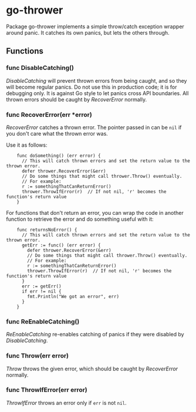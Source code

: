# go-thrower
Package go-thrower implements a simple throw/catch exception wrapper around
panic. It catches its own panics, but lets the others through.
## Functions
### func DisableCatching()
*DisableCatching* will prevent thrown errors from being caught, and so they
will become regular panics. Do not use this in production code; it is for
debugging only. It is against Go style to let panics cross API boundaries. All thrown errors should be caught by *RecoverError* normally.
### func RecoverError(err \*error)
*RecoverError* catches a thrown error. The pointer passed in can be `nil` if you
don't care what the thrown error was.

Use it as follows:

        func doSomething() (err error) {  
          // This will catch thrown errors and set the return value to the thrown error.
          defer thrower.RecoverError(&err)
          // Do some things that might call thrower.Throw() eventually.
          // For example:
          r := somethingThatCanReturnError()
          thrower.ThrowIfError(r)  // If not nil, 'r' becomes the function's return value
        }
        
For functions that don't return an error, you can wrap the code in another function to retrieve the error and do
something useful with it:

        func returnsNoError() {
          // This will catch thrown errors and set the return value to the thrown error.
          getErr := func() (err error) {
            defer thrower.RecoverError(&err)
            // Do some things that might call thrower.Throw() eventually.
            // For example:
            r := somethingThatCanReturnError()
            thrower.ThrowIfError(r)  // If not nil, 'r' becomes the function's return value
          }
          err := getErr()
          if err != nil {
            fmt.Println("We got an error", err)
          }
        }
        
### func ReEnableCatching()
*ReEnableCatching* re-enables catching of panics if they were disabled by *DisableCatching*.
### func Throw(err error)
*Throw* throws the given error, which should be caught by *RecoverError* normally.
### func ThrowIfError(err error)
*ThrowIfError* throws an error only if `err` is not `nil`.

